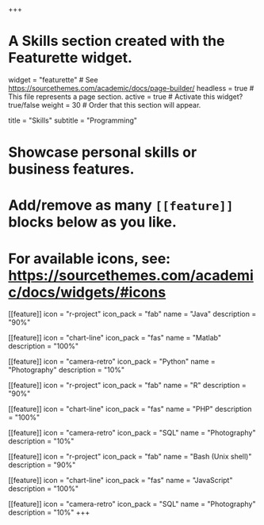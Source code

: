 +++
# A Skills section created with the Featurette widget.
widget = "featurette"  # See https://sourcethemes.com/academic/docs/page-builder/
headless = true  # This file represents a page section.
active = true  # Activate this widget? true/false
weight = 30  # Order that this section will appear.

title = "Skills"
subtitle = "Programming"

# Showcase personal skills or business features.
# 
# Add/remove as many `[[feature]]` blocks below as you like.
# 
# For available icons, see: https://sourcethemes.com/academic/docs/widgets/#icons

[[feature]]
  icon = "r-project"
  icon_pack = "fab"
  name = "Java"
  description = "90%"
  
[[feature]]
  icon = "chart-line"
  icon_pack = "fas"
  name = "Matlab"
  description = "100%"  
  
[[feature]]
  icon = "camera-retro"
  icon_pack = "Python"
  name = "Photography"
  description = "10%"
  
[[feature]]
  icon = "r-project"
  icon_pack = "fab"
  name = "R"
  description = "90%"
  
[[feature]]
  icon = "chart-line"
  icon_pack = "fas"
  name = "PHP"
  description = "100%"  
  
[[feature]]
  icon = "camera-retro"
  icon_pack = "SQL"
  name = "Photography"
  description = "10%"
  
[[feature]]
  icon = "r-project"
  icon_pack = "fab"
  name = "Bash (Unix shell)"
  description = "90%"
  
[[feature]]
  icon = "chart-line"
  icon_pack = "fas"
  name = "JavaScript"
  description = "100%"  
  
[[feature]]
  icon = "camera-retro"
  icon_pack = "SQL"
  name = "Photography"
  description = "10%"
+++
